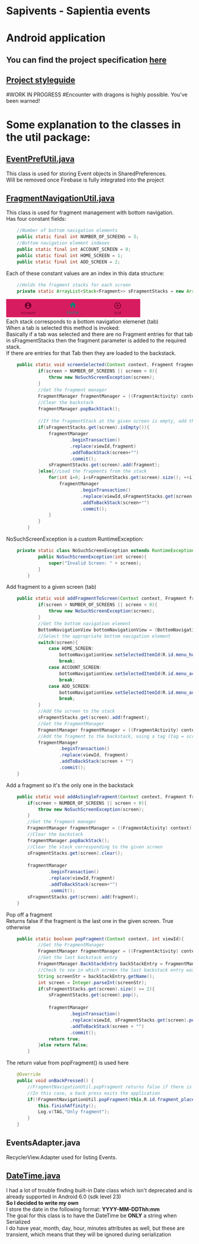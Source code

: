 # Sapivents - Sapientia events
# Android application
## You can find the project specification [here](https://github.com/andraspatka/Sapivents/blob/development/Documentation/Specification.pdf)
## [Project styleguide](https://github.com/andraspatka/Sapivents/blob/development/Documentation/Styleguide.pdf)

#WORK IN PROGRESS
#Encounter with dragons is highly possible. You've been warned!

# Some explanation to the classes in the util package:
## [EventPrefUtil.java](https://github.com/andraspatka/Sapivents/blob/development/app/src/main/java/szamtech/fejer_patka/ms/sapientia/ro/sapivents/utils/EventPrefUtil.java)
This class is used for storing Event objects in SharedPreferences.<br/>  Will be removed once Firebase is fully integrated into the project
## [FragmentNavigationUtil.java](https://github.com/andraspatka/Sapivents/blob/development/app/src/main/java/szamtech/fejer_patka/ms/sapientia/ro/sapivents/utils/FragmentNavigationUtil.java)
This class is used for fragment management with bottom navigation. <br/>
Has four constant fields: 
```java
    //Number of bottom navigation elements
    public static final int NUMBER_OF_SCREENS = 3;
    //Bottom navigation element indexes
    public static final int ACCOUNT_SCREEN = 0;
    public static final int HOME_SCREEN = 1;
    public static final int ADD_SCREEN = 2;
```
Each of these constant values are an index in this data structure:
```java
    //Holds the fragment stacks for each screen
    private static ArrayList<Stack<Fragment>> sFragmentStacks = new ArrayList<>();
```
![Bottom navigation](https://github.com/andraspatka/Sapivents/blob/development/Documentation/md-res/bottomNav.PNG)<br/>
Each stack corresponds to a bottom navigation elemenet (tab)<br/>
When a tab is selected this method is invoked:<br/>
Basically if a tab was selected and there are no Fragment entries for that tab in sFragmentStacks then the fragment parameter is added to the required stack.<br/>
If there are entries for that Tab then they are loaded to the backstack.
```java
    public static void screenSelected(Context context, Fragment fragment, int viewId, int screen)throws NoSuchScreenException{
            if(screen > NUMBER_OF_SCREENS || screen < 0){
                throw new NoSuchScreenException(screen);
            }
            //Get the fragment manager
            FragmentManager fragmentManager = ((FragmentActivity) context).getSupportFragmentManager();
            //Clear the backstack
            fragmentManager.popBackStack();

            //If the fragmentStack at the given screen is empty, add the fragment
            if(sFragmentStacks.get(screen).isEmpty()){
                fragmentManager
                        .beginTransaction()
                        .replace(viewId,fragment)
                        .addToBackStack(screen+"")
                        .commit();
                sFragmentStacks.get(screen).add(fragment);
            }else{//Load the fragments from the stack
                for(int i=0; i<sFragmentStacks.get(screen).size(); ++i){
                    fragmentManager
                            .beginTransaction()
                            .replace(viewId,sFragmentStacks.get(screen).get(i))
                            .addToBackStack(screen+"")
                            .commit();
                }
            }
        }
```
NoSuchScreenException is a custom RuntimeException:
```java
    private static class NoSuchScreenException extends RuntimeException{
            public NoSuchScreenException(int screen){
                super("Invalid Screen: " + screen);
            }
        }
```
Add fragment to a given screen (tab)
```java
    public static void addFragmentToScreen(Context context, Fragment fragment, int viewId, int screen) throws NoSuchScreenException{
            if(screen > NUMBER_OF_SCREENS || screen < 0){
                throw new NoSuchScreenException(screen);
            }
            //Get the bottom navigation element
            BottomNavigationView bottomNavigationView = (BottomNavigationView) ((Activity) context).findViewById(R.id.bottom_nav);
            //Select the appropriate bottom navigation element
            switch(screen){
                case HOME_SCREEN:
                    bottomNavigationView.setSelectedItemId(R.id.menu_home);
                    break;
                case ACCOUNT_SCREEN:
                    bottomNavigationView.setSelectedItemId(R.id.menu_account);
                    break;
                case ADD_SCREEN:
                    bottomNavigationView.setSelectedItemId(R.id.menu_add);
                    break;
            }
            //Add the screen to the stack
            sFragmentStacks.get(screen).add(fragment);
            //Get the FragmentManager
            FragmentManager fragmentManager = ((FragmentActivity) context).getSupportFragmentManager();
            //Add the fragment to the backstack, using a tag (tag = screen + "")
            fragmentManager
                    .beginTransaction()
                    .replace(viewId, fragment)
                    .addToBackStack(screen + "")
                    .commit();
    }
```
Add a fragment so it's the only one in the backstack
```java
    public static void addAsSingleFragment(Context context, Fragment fragment, int viewId, int screen) throws NoSuchScreenException{
        if(screen > NUMBER_OF_SCREENS || screen < 0){
            throw new NoSuchScreenException(screen);
        }
        //Get the fragment manager
        FragmentManager fragmentManager = ((FragmentActivity) context).getSupportFragmentManager();
        //Clear the backstack
        fragmentManager.popBackStack();
        //Clear the stack corresponding to the given screen
        sFragmentStacks.get(screen).clear();

        fragmentManager
                .beginTransaction()
                .replace(viewId,fragment)
                .addToBackStack(screen+"")
                .commit();
        sFragmentStacks.get(screen).add(fragment);
    }
```


Pop off a fragment<br/>
Returns false if the fragment is the last one in the given screen. True otherwise
```java
    public static boolean popFragment(Context context, int viewId){
            //Get the FragmentManager
            FragmentManager fragmentManager = ((FragmentActivity) context).getSupportFragmentManager();
            //Get the last backstack entry
            FragmentManager.BackStackEntry backStackEntry = fragmentManager.getBackStackEntryAt(fragmentManager.getBackStackEntryCount()-1);
            //Check to see in which screen the last backstack entry was
            String screenStr = backStackEntry.getName();
            int screen = Integer.parseInt(screenStr);
            if(sFragmentStacks.get(screen).size() >= 2){
                sFragmentStacks.get(screen).pop();

                fragmentManager
                        .beginTransaction()
                        .replace(viewId, sFragmentStacks.get(screen).peek())
                        .addToBackStack(screen + "")
                        .commit();
                return true;
            }else return false;
        }
```
The return value from popFragment() is used here
```java
    @Override
    public void onBackPressed() {
        //FragmentNavigationUtil.popFragment returns false if there is only one fragment in the stack
        //In this case, a back press exits the application
        if(!FragmentNavigationUtil.popFragment(this,R.id.fragment_place)){
            this.finishAffinity();
            Log.v(TAG,"Only fragment");
        }
    }
```
## EventsAdapter.java
RecyclerView.Adapter used for listing Events.

## [DateTime.java](https://github.com/andraspatka/Sapivents/blob/development/app/src/main/java/szamtech/fejer_patka/ms/sapientia/ro/sapivents/beans/DateTime.java)
I had a lot of trouble finding built-in Date class which isn't deprecated and is already supported in Android 6.0 (sdk level 23) <br/>
<b>So I decided to write my own</b><br/>
I store the date in the following format: <b>YYYY-MM-DDThh:mm</b><br/>
The goal for this class is to have the DateTime be <b>ONLY</b> a string when Serialized <br/>
I do have year, month, day, hour, minutes attributes as well, but these are transient, which means that they will be ignored during serialization



